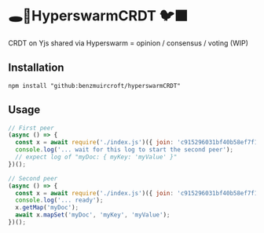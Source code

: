 # 🕳️🥊HyperswarmCRDT 🐦‍⬛ 

CRDT on Yjs shared via Hyperswarm = opinion / consensus / voting (WIP)

## Installation
```
npm install "github:benzmuircroft/hyperswarmCRDT"
```

## Usage
```js
// First peer
(async () => {
  const x = await require('./index.js')({ join: 'c915296031bf40b58ef7f1d6b883512e799c1982b83acdc7ce27a2079a8c196f' });
  console.log('... wait for this log to start the second peer');
  // expect log of "myDoc: { myKey: 'myValue' }"
})();
```
```js
// Second peer
(async () => {
  const x = await require('./index.js')({ join: 'c915296031bf40b58ef7f1d6b883512e799c1982b83acdc7ce27a2079a8c196f' });
  console.log('... ready');
  x.getMap('myDoc');
  await x.mapSet('myDoc', 'myKey', 'myValue');
})();
```
